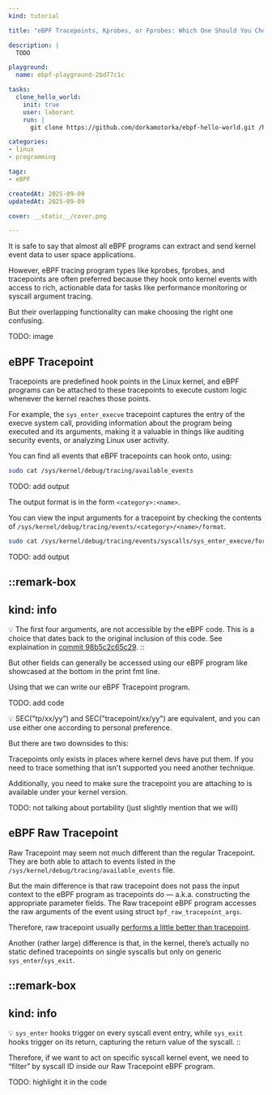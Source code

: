 ```yaml
---
kind: tutorial

title: "eBPF Tracepoints, Kprobes, or Fprobes: Which One Should You Choose?"

description: |
  TODO

playground:
  name: ebpf-playground-2bd77c1c

tasks:
  clone_hello_world:
    init: true
    user: laborant
    run: |
      git clone https://github.com/dorkamotorka/ebpf-hello-world.git /home/laborant/ebpf-hello-world

categories:
- linux
- programming

tagz:
- eBPF

createdAt: 2025-09-09
updatedAt: 2025-09-09

cover: __static__/cover.png

---
```


It is safe to say that almost all eBPF programs can extract and send kernel event data to user space applications. 

However, eBPF tracing program types like kprobes, fprobes, and tracepoints are often preferred because they hook onto kernel events with access to rich, actionable data for tasks like performance monitoring or syscall argument tracing. 

But their overlapping functionality can make choosing the right one confusing.

TODO: image

## eBPF Tracepoint

Tracepoints are predefined hook points in the Linux kernel, and eBPF programs can be attached to these tracepoints to execute custom logic whenever the kernel reaches those points.

For example, the `sys_enter_execve` tracepoint captures the entry of the execve system call, providing information about the program being executed and its arguments, making it a valuable in things like auditing security events, or analyzing Linux user activity.

You can find all events that eBPF tracepoints can hook onto, using:

```bash
sudo cat /sys/kernel/debug/tracing/available_events
```
TODO: add output

The output format is in the form `<category>:<name>`.

You can view the input arguments for a tracepoint by checking the contents of `/sys/kernel/debug/tracing/events/<category>/<name>/format`.

```bash
sudo cat /sys/kernel/debug/tracing/events/syscalls/sys_enter_execve/format
```
TODO: add output

::remark-box
---
kind: info
---

💡 The first four arguments, are not accessible by the eBPF code. This is a choice that dates back to the original inclusion of this code. See explaination in [commit 98b5c2c65c29](https://github.com/torvalds/linux/commit/98b5c2c65c2951772a8fc661f50d675e450e8bce).
::

But other fields can generally be accessed using our eBPF program like showcased at the bottom in the print fmt line.

Using that we can write our eBPF Tracepoint program.

TODO: add code

💡 SEC("tp/xx/yy") and SEC("tracepoint/xx/yy") are equivalent, and you can use either one according to personal preference.

But there are two downsides to this:

Tracepoints only exists in places where kernel devs have put them. If you need to trace something that isn't supported you need another technique.

Additionally, you need to make sure the tracepoint you are attaching to is available under your kernel version.

TODO: not talking about portability (just slightly mention that we will)

## eBPF Raw Tracepoint

Raw Tracepoint may seem not much different than the regular Tracepoint. They are both able to attach to events listed in the `/sys/kernel/debug/tracing/available_events` file.

But the main difference is that raw tracepoint does not pass the input context to the eBPF program as tracepoints do — a.k.a. constructing the appropriate parameter fields. The Raw tracepoint eBPF program accesses the raw arguments of the event using struct `bpf_raw_tracepoint_args`.

Therefore, raw tracepoint usually [performs a little better than tracepoint](https://lwn.net/Articles/750569/).

Another (rather large) difference is that, in the kernel, there’s actually no static defined tracepoints on single syscalls but only on generic `sys_enter`/`sys_exit`.

::remark-box
---
kind: info
---

💡 `sys_enter` hooks trigger on every syscall event entry, while `sys_exit` hooks trigger on its return, capturing the return value of the syscall.
::

Therefore, if we want to act on specific syscall kernel event, we need to “filter” by syscall ID inside our Raw Tracepoint eBPF program.

TODO: highlight it in the code